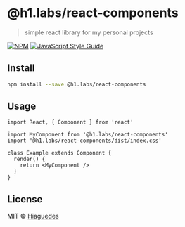 # @h1.labs/react-components

> simple react library for my personal projects

[![NPM](https://img.shields.io/npm/v/@h1.labs/react-components.svg)](https://www.npmjs.com/package/@h1.labs/react-components) [![JavaScript Style Guide](https://img.shields.io/badge/code_style-standard-brightgreen.svg)](https://standardjs.com)

## Install

```bash
npm install --save @h1.labs/react-components
```

## Usage

```tsx
import React, { Component } from 'react'

import MyComponent from '@h1.labs/react-components'
import '@h1.labs/react-components/dist/index.css'

class Example extends Component {
  render() {
    return <MyComponent />
  }
}
```

## License

MIT © [Hiaguedes](https://github.com/Hiaguedes)
